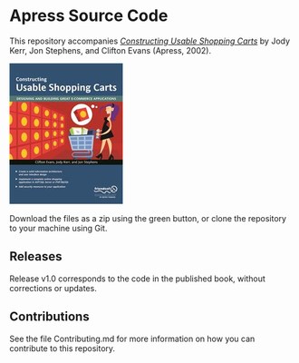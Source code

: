 # Apress Source Code

This repository accompanies [*Constructing Usable Shopping Carts*](http://www.apress.com/9781590594087) by Jody Kerr, Jon Stephens, and Clifton Evans (Apress, 2002).

![Cover image](9781590594087.jpg)

Download the files as a zip using the green button, or clone the repository to your machine using Git.

## Releases

Release v1.0 corresponds to the code in the published book, without corrections or updates.

## Contributions

See the file Contributing.md for more information on how you can contribute to this repository.
